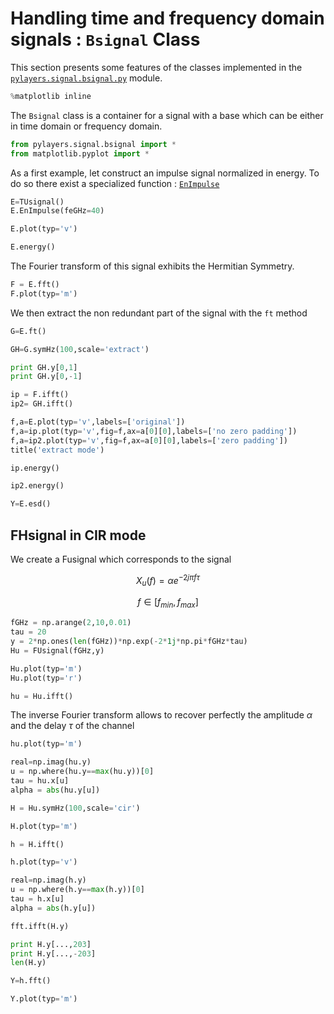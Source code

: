 # Handling time and frequency domain signals : `Bsignal` Class

This section presents some features of the classes implemented in the [`pylayers.signal.bsignal.py`](http://pylayers.github.io/pylayers/modules/pylayers.signal.bsignal.html) module.

```python
%matplotlib inline
```

The `Bsignal` class is a container for a signal with a base which can be either in time domain or frequency domain.

```python
from pylayers.signal.bsignal import *
from matplotlib.pyplot import *
```

As a first example, let construct an impulse signal normalized in energy. To do so there exist a specialized function : [`EnImpulse`](http://pylayers.github.io/pylayers/modules/generated/pylayers.signal.bsignal.EnImpulse.demo.html#pylayers.signal.bsignal.EnImpulse.demo)

```python
E=TUsignal()
E.EnImpulse(feGHz=40)
```

```python
E.plot(typ='v')
```

```python
E.energy()
```

The Fourier transform of this signal exhibits the Hermitian Symmetry.

```python
F = E.fft()
F.plot(typ='m')
```

We then extract the non redundant part of the signal with the `ft` method

```python
G=E.ft()
```

```python
GH=G.symHz(100,scale='extract')
```

```python
print GH.y[0,1]
print GH.y[0,-1]
```

```python
ip = F.ifft()
ip2= GH.ifft()
```

```python
f,a=E.plot(typ='v',labels=['original'])
f,a=ip.plot(typ='v',fig=f,ax=a[0][0],labels=['no zero padding'])
f,a=ip2.plot(typ='v',fig=f,ax=a[0][0],labels=['zero padding'])
title('extract mode')
```

```python
ip.energy()
```

```python
ip2.energy()
```

```python
Y=E.esd()
```

FHsignal in CIR mode
------------------------

We create a Fusignal which corresponds to the signal

$$X_u(f) = \alpha e^{-2j\pi f \tau}$$

$$f\in [f_{min},f_{max}]$$

```python
fGHz = np.arange(2,10,0.01)
tau = 20
y = 2*np.ones(len(fGHz))*np.exp(-2*1j*np.pi*fGHz*tau)
Hu = FUsignal(fGHz,y)
```

```python
Hu.plot(typ='m')
Hu.plot(typ='r')
```

```python
hu = Hu.ifft()
```

The inverse Fourier transform allows to recover perfectly the amplitude $\alpha$ and the delay $\tau$
of the channel

```python
hu.plot(typ='m')
```

```python
real=np.imag(hu.y)
u = np.where(hu.y==max(hu.y))[0]
tau = hu.x[u]
alpha = abs(hu.y[u])
```

```python
H = Hu.symHz(100,scale='cir')
```

```python
H.plot(typ='m')
```

```python
h = H.ifft()
```

```python
h.plot(typ='v')
```

```python
real=np.imag(h.y)
u = np.where(h.y==max(h.y))[0]
tau = h.x[u]
alpha = abs(h.y[u])
```

```python
fft.ifft(H.y)
```

```python
print H.y[...,203]
print H.y[...,-203]
len(H.y)
```

```python
Y=h.fft()
```

```python
Y.plot(typ='m')
```
